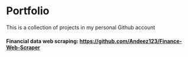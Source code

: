 # Portfolio
This is a collection of projects in my personal Github account

#### Financial data web scraping: https://github.com/Andeez123/Finance-Web-Scraper
